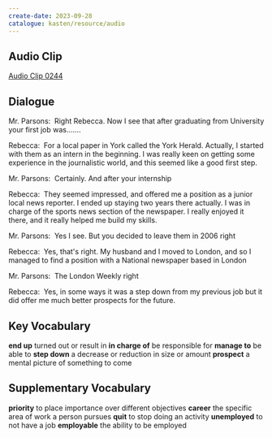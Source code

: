 ```yaml
---
create-date: 2023-09-28
catalogue: kasten/resource/audio
---
```


## Audio Clip
[Audio Clip 0244](https://archive.org/download/englishpod_all/englishpod_0244dg.mp3)

## Dialogue
Mr. Parsons:  Right Rebecca. Now I see that after graduating from University your first job was....... 

Rebecca:  For a local paper in York called the York Herald. Actually, I started with them as an intern in the beginning. I was really keen on getting some experience in the journalistic world, and this seemed like a good first step. 

Mr. Parsons:  Certainly. And after your internship 

Rebecca:  They seemed impressed, and offered me a position as a junior local news reporter. I ended up staying two years there actually. I was in charge of the sports news section of the newspaper. I really enjoyed it there, and it really helped me build my skills. 

Mr. Parsons:  Yes I see. But you decided to leave them in 2006 right

Rebecca:  Yes, that's right. My husband and I moved to London, and so I managed to find a position with a National newspaper based in London 

Mr. Parsons:  The London Weekly right 

Rebecca:  Yes, in some ways it was a step down from my previous job but it did offer me much better prospects for the future. 

## Key Vocabulary
**end up**            turned out or result in
**in charge of**      be responsible for
**manage to**         be able to
**step down**         a decrease or reduction in size or amount
**prospect**          a mental picture of something to come

## Supplementary Vocabulary
**priority**        to place importance over different objectives
**career**          the specific area of work a person pursues
**quit**            to stop doing an activity
**unemployed**      to not have a job
**employable**      the ability to be employed
